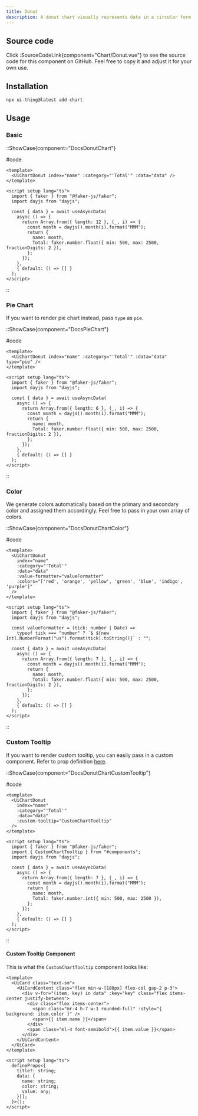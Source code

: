 ```yaml
---
title: Donut
description: A donut chart visually represents data in a circular form, similar to a pie chart but with a central void, emphasizing proportions within categories.
---
```


## Source code

Click :SourceCodeLink{component="Chart/Donut.vue"} to see the source code for this component on GitHub. Feel free to copy it and adjust it for your own use.

## Installation

```bash
npx ui-thing@latest add chart
```

## Usage

### Basic

::ShowCase{component="DocsDonutChart"}

#code

```vue-html [DocsDonutChart.vue]
<template>
  <UiChartDonut index="name" :category="'Total'" :data="data" />
</template>

<script setup lang="ts">
  import { faker } from "@faker-js/faker";
  import dayjs from "dayjs";

  const { data } = await useAsyncData(
    async () => {
      return Array.from({ length: 12 }, (_, i) => {
        const month = dayjs().month(i).format("MMM");
        return {
          name: month,
          Total: faker.number.float({ min: 500, max: 2500, fractionDigits: 2 }),
        };
      });
    },
    { default: () => [] }
  );
</script>
```

::

### Pie Chart

If you want to render pie chart instead, pass `type` as `pie`.

::ShowCase{component="DocsPieChart"}

#code

```vue [DocsPieChart.vue]
<template>
  <UiChartDonut index="name" :category="'Total'" :data="data" type="pie" />
</template>

<script setup lang="ts">
  import { faker } from "@faker-js/faker";
  import dayjs from "dayjs";

  const { data } = await useAsyncData(
    async () => {
      return Array.from({ length: 6 }, (_, i) => {
        const month = dayjs().month(i).format("MMM");
        return {
          name: month,
          Total: faker.number.float({ min: 500, max: 2500, fractionDigits: 2 }),
        };
      });
    },
    { default: () => [] }
  );
</script>
```

::

### Color

We generate colors automatically based on the primary and secondary color and assigned them accordingly. Feel free to pass in your own array of colors.

::ShowCase{component="DocsDonutChartColor"}

#code

```vue [DocsDonutChartColor.vue]
<template>
  <UiChartDonut
    index="name"
    :category="'Total'"
    :data="data"
    :value-formatter="valueFormatter"
    :colors="['red', 'orange', 'yellow', 'green', 'blue', 'indigo', 'purple']"
  />
</template>

<script setup lang="ts">
  import { faker } from "@faker-js/faker";
  import dayjs from "dayjs";

  const valueFormatter = (tick: number | Date) =>
    typeof tick === "number" ? `$ ${new Intl.NumberFormat("us").format(tick).toString()}` : "";

  const { data } = await useAsyncData(
    async () => {
      return Array.from({ length: 7 }, (_, i) => {
        const month = dayjs().month(i).format("MMM");
        return {
          name: month,
          Total: faker.number.float({ min: 500, max: 2500, fractionDigits: 2 }),
        };
      });
    },
    { default: () => [] }
  );
</script>
```

::

### Custom Tooltip

If you want to render custom tooltip, you can easily pass in a custom component. Refer to prop definition [here](/charts#custom-tooltip).

::ShowCase{component="DocsDonutChartCustomTooltip"}

#code

```vue [DocsDonutChartCustomTooltip.vue]
<template>
  <UiChartDonut
    index="name"
    :category="'Total'"
    :data="data"
    :custom-tooltip="CustomChartTooltip"
  />
</template>

<script setup lang="ts">
  import { faker } from "@faker-js/faker";
  import { CustomChartTooltip } from "#components";
  import dayjs from "dayjs";

  const { data } = await useAsyncData(
    async () => {
      return Array.from({ length: 7 }, (_, i) => {
        const month = dayjs().month(i).format("MMM");
        return {
          name: month,
          Total: faker.number.int({ min: 500, max: 2500 }),
        };
      });
    },
    { default: () => [] }
  );
</script>
```

::

#### Custom Tooltip Component

This is what the `CustomChartTooltip` component looks like:

```vue
<template>
  <UiCard class="text-sm">
    <UiCardContent class="flex min-w-[180px] flex-col gap-2 p-3">
      <div v-for="(item, key) in data" :key="key" class="flex items-center justify-between">
        <div class="flex items-center">
          <span class="mr-4 h-7 w-1 rounded-full" :style="{ background: item.color }" />
          <span>{{ item.name }}</span>
        </div>
        <span class="ml-4 font-semibold">{{ item.value }}</span>
      </div>
    </UiCardContent>
  </UiCard>
</template>

<script setup lang="ts">
  defineProps<{
    title?: string;
    data: {
      name: string;
      color: string;
      value: any;
    }[];
  }>();
</script>
```
